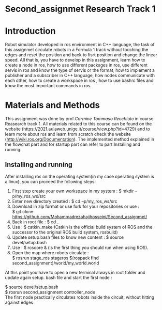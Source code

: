 # Second_assignmet Research Track 1


Introduction
================================

Robot simulator developed in ros environment in C++ language, the task of this assignmet circulate robots in a Formula 1 track without touching the edges and reset the position and back to fisrt position and change the linear speed. All that is, you have to develop in this assignment, learn how to create a node in ros, how to use different packages in ros, use different servis in ros and know the type of servis or the format, how to implement a publisher and a subscriber in C++ language, how nodes communicate with each other, how to create a workspace in ros , how to use bashrc files and know the most important commands in ros.

Materials and Methods
=========================

This assignment was done by prof._Carmine Tommaso Recchiuto_ in course Reasearch track 1. All materials related to this course can be found on the website (https://2021.aulaweb.unige.it/course/view.php?id=4729) and to learn more about ros and learn from scratch check the website (http://wiki.ros.org/Documentation). The implemented method explained in the flowchat part and for startup part can refer to part Installing and running.

Installing and running
----------------------
After installing ros on the operating system(in my case operating system is a linux), you can proceed the following steps:
1. First step create your own workspace in my system : $ mkdir –p/my_ros_ws/src
2. Enter new directory created : $ cd –p/my_ros_ws/src
3. Download in zip format or use fork for your repositories or use :  
$ git clone https://github.com/Mohammadrezahajihosseini/Second_assignmet/
4. Back in root file : $ cd ..
5. Use : $ catkin_make (Catkin is the official build system of ROS and the successor to the original ROS build system, rosbuild)
6. Update setup.bash files to know new content : $ source devel/setup.bash
7. Use : $ roscore & (is the first thing you should run when using ROS).
8. Open the map where robots circulate :  
$ rosrun stage_ros stageros $(rospack find second_assignment)/world/my_world.world

At this point you have to open a new terminal always in root folder and update again setup. bash file and start the first node : 

$ source devel/setup.bash   
$ rosrun second_assignment controller_node  
The first node practically circulates robots inside the circuit, without hitting against edges

